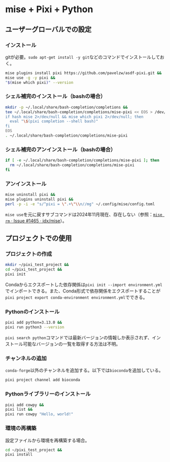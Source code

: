 # mise + Pixi + Python
## ユーザーグローバルでの設定
### インストール
gitが必要。`sudo apt-get install -y git`などのコマンドでインストールしておく。
```sh
mise plugins install pixi https://github.com/pavelzw/asdf-pixi.git &&
mise use -g -y pixi &&
"$(mise which pixi)" --version
```

### シェル補完のインストール（bashの場合）
```sh
mkdir -p ~/.local/share/bash-completion/completions &&
tee ~/.local/share/bash-completion/completions/mise-pixi << EOS > /dev/null &&
if hash mise 2>/dev/null && mise which pixi 2>/dev/null; then
  eval "\$(pixi completion --shell bash)"
fi
EOS
. ~/.local/share/bash-completion/completions/mise-pixi
```

### シェル補完のアンインストール（bashの場合）
```sh
if [ -e ~/.local/share/bash-completion/completions/mise-pixi ]; then
  rm ~/.local/share/bash-completion/completions/mise-pixi
fi
```

### アンインストール
```sh
mise uninstall pixi &&
mise plugins uninstall pixi &&
perl -p -i -e "s/^pixi = \".+\"\\n//mg" ~/.config/mise/config.toml
```
`mise use`を元に戻すサブコマンドは2024年11月現在、存在しない（参照：[`mise rm` · Issue #1465 · jdx/mise](https://github.com/jdx/mise/issues/1465)）。

## プロジェクトでの使用
### プロジェクトの作成
```sh
mkdir ~/pixi_test_project &&
cd ~/pixi_test_project &&
pixi init
```
Condaからエクスポートした依存関係は`pixi init --import environment.yml`でインポートできる。また、Conda形式で依存関係をエクスポートすることが`pixi project export conda-environment environment.yml`でできる。

### Pythonのインストール
```sh
pixi add python=3.13.0 &&
pixi run python3 --version
```
`pixi search python`コマンドでは最新バージョンの情報しか表示されず、インストール可能なバージョンの一覧を取得する方法は不明。

### チャンネルの追加
`conda-forge`以外のチャンネルを追加する。以下では`bioconda`を追加している。
```sh
pixi project channel add bioconda
```

### Pythonライブラリーのインストール
```sh
pixi add cowpy &&
pixi list &&
pixi run cowpy "Hello, world!"
```

### 環境の再構築
設定ファイルから環境を再構築する場合。
```sh
cd ~/pixi_test_project &&
pixi install
```
